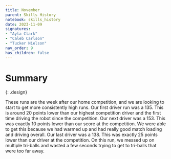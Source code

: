 ```yaml
---
title: November
parent: Skills History
notebook: skills_history
date: 2023-11-09
signatures:
- "Ayla Clark"
- "Caleb Carlson"
- "Tucker Nielson"
nav_order: 9
has_children: false
---
```


# Summary
{: .design}

These runs are the week after our home competition, and we are looking to start to get more consistently high runs. Our first driver run was a 135. This is around 20 points lower than our highest competition driver and the first time driving the robot since the competition. Our next driver was a 153. This was exactly 10 points lower than our score at the competition. We were able to get this because we had warmed up and had really good match loading and driving overall. Our last driver was a 138. This was exactly 25 points lower than our driver at the competition. On this run, we messed up on multiple tri-balls and wasted a few seconds trying to get to tri-balls that were too far away. 

<canvas id="SkillsHistory" to_date="2023-11-09"></canvas>
